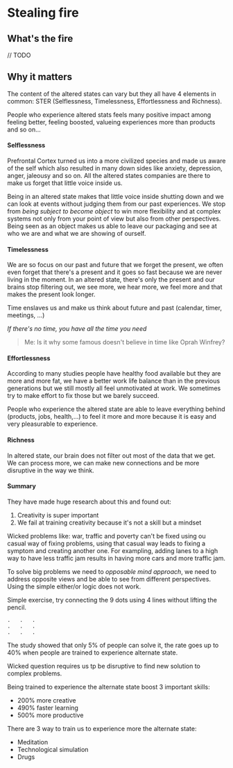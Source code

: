 # Stealing fire

## What's the fire

// TODO

## Why it matters

The content of the altered states can vary but they all have 4 elements in common: STER (Selflessness, Timelessness, Effortlessness and Richness).

People who experience altered stats feels many positive impact among feeling better, feeling boosted, valueing experiences more than products and so on...

#### Selflessness

Prefrontal Cortex turned us into a more civilized species and made us aware of the self which also resulted in many down sides like anxiety, depression, anger, jaleousy and so on.
All the altered states companies are there to make us forget that little voice inside us.

Being in an altered state makes that little voice inside shutting down and we can look at events without judging them from our past experiences.
We stop from _being subject to become object_ to win more flexibility and at complex systems not only from your point of view but also from other perspectives. Being seen as an object makes us able to leave our packaging and see at who we are and what we are showing of ourself.

#### Timelessness

We are so focus on our past and future that we forget the present, we often even forget that there's a present and it goes so fast because we are never living in the moment.
In an altered state, there's only the present and our brains stop filtering out, we see more, we hear more, we feel more and that makes the present look longer.

Time enslaves us and make us think about future and past (calendar, timer, meetings, ...)

_If there's no time, you have all the time you need_

> Me: Is it why some famous doesn't believe in time like Oprah Winfrey?

#### Effortlessness

According to many studies people have healthy food available but they are more and more fat, we have a better work life balance than in the previous generations but we still mostly all feel unmotivated at work. We sometimes try to make effort to fix those but we barely succeed.

People who experience the altered state are able to leave everything behind (products, jobs, health,...) to feel it more and more because it is easy and very pleasurable to experience.

#### Richness

In altered state, our brain does not filter out most of the data that we get. We can process more, we can make new connections and be more disruptive in the way we think.

#### Summary

They have made huge research about this and found out:
1. Creativity is super important
2. We fail at training creativity because it's not a skill but a mindset

Wicked problems like: war, traffic and poverty can't be fixed using ou casual way of fixing problems, using that casual way leads to fixing a symptom and creating another one.
For exampling, adding lanes to a high way to have less traffic jam results in having more cars and more traffic jam.

To solve big problems we need to _opposable mind approach_, we need to address opposite views and be able to see from different perspectives.
Using the simple either/or logic does not work.


Simple exercise, try connecting the 9 dots using 4 lines without lifting the pencil.
```
.   .   .
.   .   .
.   .   .
```

The study showed that only 5% of people can solve it, the rate goes up to 40% when people are trained to experience alternate state.

Wicked question requires us tp be disruptive to find new solution to complex problems.

Being trained to experience the alternate state boost 3 important skills:
- 200% more creative
- 490% faster learning
- 500% more productive 

There are 3 way to train us to experience more the alternate state:
- Meditation
- Technological simulation
- Drugs